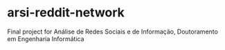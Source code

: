 # arsi-reddit-network
Final project for Análise de Redes Sociais e de Informação, Doutoramento em Engenharia Informática
